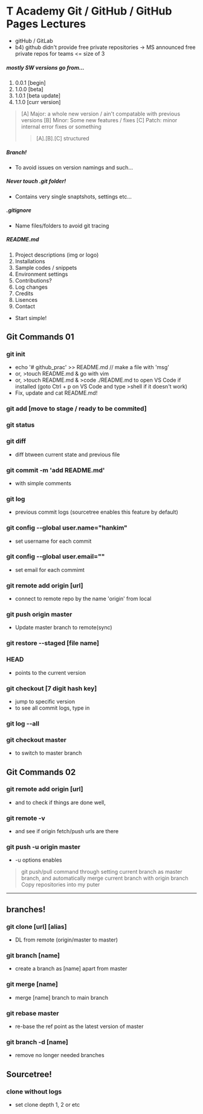 T Academy Git / GitHub / GitHub Pages Lectures
====================================================
- gitHub / GitLab
- b4) github didn't provide free private repositories -> MS announced free private repos for teams <= size of 3
##### mostly SW versions go from...
1. 0.0.1 [begin]
2. 1.0.0 [beta]
3. 1.0.1 [beta update]
4. 1.1.0 [curr version]
> [A] Major: a whole new version / ain't compatable with previous versions
> [B] Minor: Some new features / fixes
> [C] Patch: minor internal error fixes or something
>> [A].[B].[C] structured

##### Branch!
- To avoid issues on version namings and such...

##### Never touch .git folder!
- Contains very single snaptshots, settings etc...
##### .gitignore
- Name files/folders to avoid git tracing
##### README.md
1. Project descriptions (img or logo)
2. Installations
3. Sample codes / snippets
4. Environment settings
5. Contributions?
6. Log changes
7. Credits
8. Lisences
9. Contact
* Start simple!

## Git Commands 01
### git init
- echo '# github_prac' >> README.md   // make a file with 'msg'
- or, >touch README.md & go with vim
- or, >touch README.md & >code ./README.md to open VS Code if installed (goto Ctrl + p on VS Code and type >shell if it doesn't work)
- Fix, update and cat README.md!
### git add   [move to stage / ready to be commited]
### git status
### git diff
- diff btween current state and previous file
### git commit -m 'add README.md'
- with simple comments
### git log
- previous commit logs (sourcetree enables this feature by default)
### git config --global user.name="hankim"
- set username for each commit
### git config --global user.email=""
- set email for each commimt
### git remote add origin [url]
- connect to remote repo by the name 'origin' from local
### git push origin master
- Update master branch to remote(sync)
### git restore --staged [file name]
### HEAD
- points to the current version
### git checkout [7 digit hash key]
- jump to specific version
- to see all commit logs, type in
### git log --all
### git checkout master
- to switch to master branch
## Git Commands 02
### git remote add origin [url]
- and to check if things are done well,
### git remote -v
- and see if origin fetch/push urls are there
### git push -u origin master
- -u options enables
> git push/pull command through setting current branch as master branch, and automatically merge current branch with origin branch
Copy repositories into my puter
----------------------------------
## branches!
### git clone [url] [alias]
- DL from remote (origin/master to master)
### git branch [name]
- create a branch as [name] apart from master
### git merge [name]
- merge [name] branch to main branch
### git rebase master
- re-base the ref point as the latest version of master
### git branch -d [name]
- remove no longer needed branches
## Sourcetree!
### clone without logs
- set clone depth 1, 2 or etc
